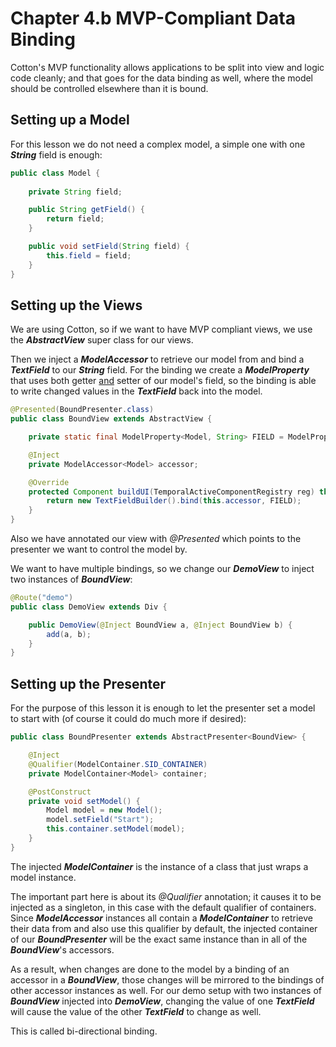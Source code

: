 # Chapter 4.b MVP-Compliant Data Binding

Cotton's MVP functionality allows applications to be split into view and logic code cleanly; and that goes for the data binding as well, where the model should be controlled elsewhere than it is bound.

## Setting up a Model

For this lesson we do not need a complex model, a simple one with one **_String_** field is enough:

```java
public class Model {
    
    private String field;

    public String getField() {
        return field;
    }

    public void setField(String field) {
        this.field = field;
    }
}
```

## Setting up the Views

We are using Cotton, so if we want to have MVP compliant views, we use the **_AbstractView_** super class for our views.

Then we inject a **_ModelAccessor_** to retrieve our model from and bind a **_TextField_** to our **_String_** field. For the binding we create a **_ModelProperty_** that uses both getter <u>and</u> setter of our model's field, so the binding is able to write changed values in the **_TextField_** back into the model.

```java
@Presented(BoundPresenter.class)
public class BoundView extends AbstractView {

    private static final ModelProperty<Model, String> FIELD = ModelProperty.fromObject(Model::getField, Model::setField);

    @Inject
    private ModelAccessor<Model> accessor;

    @Override
    protected Component buildUI(TemporalActiveComponentRegistry reg) throws Exception {
        return new TextFieldBuilder().bind(this.accessor, FIELD);
    }
}
```

Also we have annotated our view with _@Presented_ which points to the presenter we want to control the model by.

We want to have multiple bindings, so we change our **_DemoView_** to inject two instances of **_BoundView_**:
```java
@Route("demo")
public class DemoView extends Div {

    public DemoView(@Inject BoundView a, @Inject BoundView b) {
        add(a, b);
    }
}
```

## Setting up the Presenter

For the purpose of this lesson it is enough to let the presenter set a model to start with (of course it could do much more if desired):

```java
public class BoundPresenter extends AbstractPresenter<BoundView> {

    @Inject
    @Qualifier(ModelContainer.SID_CONTAINER)
    private ModelContainer<Model> container;

    @PostConstruct
    private void setModel() {
        Model model = new Model();
        model.setField("Start");
        this.container.setModel(model);
    }
}
```

The injected **_ModelContainer_** is the instance of a class that just wraps a model instance.

The important part here is about its _@Qualifier_ annotation; it causes it to be injected as a singleton, in this case with the default qualifier of containers. Since **_ModelAccessor_** instances all contain a **_ModelContainer_** to retrieve their data from and also use this qualifier by default, the injected container of our **_BoundPresenter_** will be the exact same instance than in all of the **_BoundView_**'s accessors.

As a result, when changes are done to the model by a binding of an accessor in a **_BoundView_**, those changes will be mirrored to the bindings of other accessor instances as well. For our demo setup with two instances of **_BoundView_** injected into **_DemoView_**, changing the value of one **_TextField_** will cause the value of the other **_TextField_** to change as well.

This is called bi-directional binding.